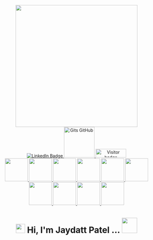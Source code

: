 <div id="header" align="center">
<!--   <img  src="https://media.giphy.com/media/v1.Y2lkPTc5MGI3NjExcTFjZGozcTIzOWVhOW1zZ2NnNmt5azZicm9vOGJ6Y3V1Zmdvc2c4dSZlcD12MV9pbnRlcm5hbF9naWZfYnlfaWQmY3Q9Zw/wLNuW1tCKRiPmDV5Y4/giphy.gif" width="300"/> -->
  <img  src="https://github-readme-stats.vercel.app/api/top-langs/?username=jaydattpatel&langs_count=20&hide=Jupyter%20Notebook&exclude_repo=Python-3-Programming-Coursera-University-of-Michigan,Python-Project-pillow-tesseract-and-opencv-coursera&amp;layout=compact&amp;theme=monokai&amp;count_private=true" width="400">
</div>

<div id="badges" align="center">
  <a href="https://www.linkedin.com/in/jaydattpatel/">
    <img src="https://img.shields.io/badge/LinkedIn-blue?style=for-the-badge&logo=linkedin&logoColor=white" alt="LinkedIn Badge"/>
  </a>
  <a href="https://gist.github.com/jaydattpatel">
    <img src="https://github.com/jaydattpatel/jaydattpatel/assets/124486498/33b65b12-f794-4eb1-a939-a5d8f02f91d7/gist.png" width="100" alt="Gits GitHub"/>
  </a>
  <img src="https://api.visitorbadge.io/api/visitors?path=jaydattpatel%2Fjaydattpatel&label=Visitors&countColor=%2337d67a" alt="Visitor badge" width="100" height="28"/>
</div>

  <div id="repoLinks" align="center">
    <a href='https://github.com/jaydattpatel/HTML-CSS-JavaScript-with-Bootstrap'>
      <img src="https://github.com/jaydattpatel/jaydattpatel/assets/124486498/de34147e-f591-44be-bea2-de2a2783c0ee" width="75" height="75">
      <img src="https://github.com/jaydattpatel/jaydattpatel/assets/124486498/d2b5bb9a-c6fe-4641-b2c7-d8e666ea9d31" width="75" height="75">
    </a> 
    <a href='https://github.com/jaydattpatel/JavaScript'>
      <img src="https://github.com/jaydattpatel/jaydattpatel/assets/124486498/a960c773-a4ec-4034-8296-c239713d2add" width="75" height="75">
    </a>  
    <a href='https://github.com/jaydattpatel/Git-Commands'>
      <img src="https://github.com/jaydattpatel/jaydattpatel/assets/124486498/a6740bbc-e7d0-4b50-a434-53e790fad198" width="75" height="75">
    </a> 
    <a href='https://github.com/jaydattpatel/Python-Programming'>
      <img src="https://github.com/jaydattpatel/jaydattpatel/assets/124486498/f2fc6aef-394d-4b96-ab24-94b595b3c37c" width="75" height="75">
    </a> 
    <a href="https://github.com/jaydattpatel/Java-Programs">
      <img src="https://github.com/jaydattpatel/jaydattpatel/assets/124486498/1739c711-386e-45fb-990a-1cd1684cf8c3" width="75" height="75">
    </a> 
    <a href='https://github.com/jaydattpatel/PL-SQL-DBMS'>
      <img src="https://github.com/jaydattpatel/jaydattpatel/assets/124486498/7e4dc330-e729-4117-88ed-6df0016d2691" width="75" height="75">
    </a> 
    <a href="https://github.com/jaydattpatel/Linux-commands-and-Shell-Scripts">
      <img src="https://github.com/jaydattpatel/jaydattpatel/assets/124486498/05f11946-fc0b-4d45-a772-5133076c9af9" width="75" height="75">
    </a> 
    <a href="https://github.com/jaydattpatel/CPP-Programs-with-DSA">
      <img src="https://github.com/jaydattpatel/jaydattpatel/assets/124486498/56ea290f-362e-4061-b920-e0445481072e" width="75" height="75">
    </a> 
    <a href="https://github.com/jaydattpatel/C-Programs">
      <img src="https://github.com/jaydattpatel/jaydattpatel/assets/124486498/eed31d27-148a-4f37-aacb-e0d41f74c433" width="75" height="75">
    </a>
  </div>

<h1 align="center">
  <img src="https://media.giphy.com/media/hvRJCLFzcasrR4ia7z/giphy.gif" width="30px"/>
  Hi, I'm Jaydatt Patel ...
  <img src="https://github.com/jaydattpatel/jaydattpatel/assets/124486498/f638a46c-4b87-4316-88fc-b573dfe1f926" width="50px"/>
</h1>



<!--
**jaydattpatel/jaydattpatel** is a ✨ _special_ ✨ repository because its `README.md` (this file) appears on your GitHub profile.

Here are some ideas to get you started:

- 🔭 I’m currently working on ...
- 🌱 I’m currently learning ...
- 👯 I’m looking to collaborate on ...
- 🤔 I’m looking for help with ...
- 💬 Ask me about ...
- 📫 How to reach me: ...
- 😄 Pronouns: ...
- ⚡ Fun fact: ...
-->

